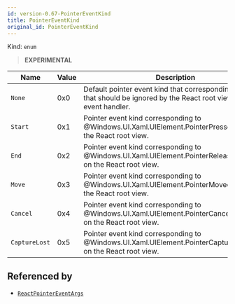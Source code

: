 ```yaml
---
id: version-0.67-PointerEventKind
title: PointerEventKind
original_id: PointerEventKind
---
```


Kind: `enum`

> **EXPERIMENTAL**

| Name |  Value | Description |
|--|--|--|
|`None` | 0x0  |  Default pointer event kind that corresponding to events that should be ignored by the React root view pointer event handler.|
|`Start` | 0x1  |  Pointer event kind corresponding to @Windows.UI.Xaml.UIElement.PointerPressedEvent on the React root view.|
|`End` | 0x2  |  Pointer event kind corresponding to @Windows.UI.Xaml.UIElement.PointerReleasedEvent on the React root view.|
|`Move` | 0x3  |  Pointer event kind corresponding to @Windows.UI.Xaml.UIElement.PointerMovedEvent on the React root view.|
|`Cancel` | 0x4  |  Pointer event kind corresponding to @Windows.UI.Xaml.UIElement.PointerCanceledEvent on the React root view.|
|`CaptureLost` | 0x5  |  Pointer event kind corresponding to @Windows.UI.Xaml.UIElement.PointerCaptureLostEvent on the React root view.|


## Referenced by
- [`ReactPointerEventArgs`](ReactPointerEventArgs)
